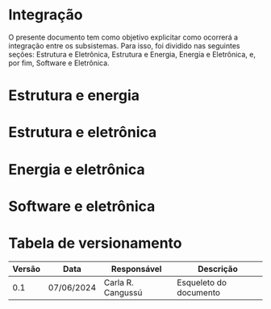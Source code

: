 # Integração
O presente documento tem como objetivo explicitar como ocorrerá a integração entre os subsistemas. Para isso, foi dividido nas seguintes seções: Estrutura e Eletrônica, Estrutura e Energia, Energia e Eletrônica, e, por fim, Software e Eletrônica.


# Estrutura e energia

# Estrutura e eletrônica

# Energia e eletrônica

# Software e eletrônica

# Tabela de versionamento
|Versão| Data | Responsável | Descrição|
|------|------|-------------|----------|
| 0.1 | 07/06/2024| Carla R. Cangussú | Esqueleto do documento|